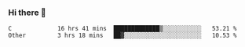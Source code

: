 ### Hi there 👋

<!--
**WShiBin/WShiBin** is a ✨ _special_ ✨ repository because its `README.md` (this file) appears on your GitHub profile.

Here are some ideas to get you started:

- 🔭 I’m currently working on ...
- 🌱 I’m currently learning ...
- 👯 I’m looking to collaborate on ...
- 🤔 I’m looking for help with ...
- 💬 Ask me about ...
- 📫 How to reach me: ...
- 😄 Pronouns: ...
- ⚡ Fun fact: ...
-->

<!--START_SECTION:waka-->

```text
C             16 hrs 41 mins  █████████████▒░░░░░░░░░░░   53.21 %
Other         3 hrs 18 mins   ██▓░░░░░░░░░░░░░░░░░░░░░░   10.53 %
```

<!--END_SECTION:waka-->
